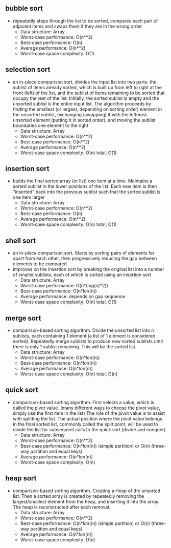 ## bubble sort
- repeatedly steps through the list to be sorted, compares each pair of adjacent items and swaps them if they are in the wrong order  
    + Data structure: Array  
    + Worst-case performance: O(n**2)  
    + Best-case performance: O(n)  
    + Average performance: O(n**2)  
    + Worst-case space complexity: O(1)  
    
    
## selection sort
- an in-place comparison sort, divides the input list into two parts: the sublist of items already sorted, which is built up from left to right at the front (left) of the list, and the sublist of items remaining to be sorted that occupy the rest of the list. Initially, the sorted sublist is empty and the unsorted sublist is the entire input list. The algorithm proceeds by finding the smallest (or largest, depending on sorting order) element in the unsorted sublist, exchanging (swapping) it with the leftmost unsorted element (putting it in sorted order), and moving the sublist boundaries one element to the right  
    + Data structure: Array  
    + Worst-case performance: O(n**2)  
    + Best-case performance: O(n**2)  
    + Average performance: O(n**2)  
    + Worst-case space complexity: О(n) total, O(1)  
    
    
## insertion sort 
- builds the final sorted array (or list) one item at a time. Maintains a sorted sublist in the lower positions of the list. Each new item is then "inserted" back into the previous sublist such that the sorted sublist is one item larger  
    + Data structure: Array  
    + Worst-case performance: O(n**2)  
    + Best-case performance: O(n)  
    + Average performance: O(n**2)  
    + Worst-case space complexity: О(n) total, O(1)  
    
    
## shell sort  
- an in-place comparison sort. Starts by sorting pairs of elements far apart from each other, then progressively reducing the gap between elements to be compared  
-  improves on the insertion sort by breaking the original list into a number of smaller sublists, each of which is sorted using an insertion sort  
    + Data structure: Array  
    + Worst-case performance: O(n*(log(n)*2))  
    + Best-case performance: O(n*lon(n))  
    + Average performance: depends on gap sequence  
    + Worst-case space complexity: О(n) total, O(1)  
    
    
## merge sort  
- comparison-based sorting algorithm. Divide the unsorted list into n sublists, each containing 1 element (a list of 1 element is considered sorted). Repeatedly merge sublists to produce new sorted sublists until there is only 1 sublist remaining. This will be the sorted list.
    + Data structure: Array  
    + Worst-case performance: O(n*lon(n))  
    + Best-case performance: O(n*lon(n))  
    + Average performance: O(n*lon(n))  
    + Worst-case space complexity: О(n) total, O(n)  
    
    
## quick sort  
- comparison-based sorting algorithm. First selects a value, which is called the pivot value. (many different ways to choose the pivot value, simply use the first item in the list) The role of the pivot value is to assist with splitting the list. The actual position where the pivot value belongs in the final sorted list, commonly called the split point, will be used to divide the list for subsequent calls to the quick sort (divide and conquer)  
    + Data structure: Array  
    + Worst-case performance: O(n**2)  
    + Best-case performance: O(n*lon(n)) (simple partition) or O(n) (three-way partition and equal keys)
    + Average performance: O(n*lon(n))  
    + Worst-case space complexity: О(n)  
    
    
## heap sort
- comparison-based sorting algorithm. Creating a Heap of the unsorted list. Then a sorted array is created by repeatedly removing the largest/smallest element from the heap, and inserting it into the array. The heap is reconstructed after each removal.
    + Data structure: Array  
    + Worst-case performance: O(n**2)  
    + Best-case performance: O(n*lon(n)) (simple partition) or O(n) (three-way partition and equal keys)
    + Average performance: O(n*lon(n))  
    + Worst-case space complexity: О(n)  